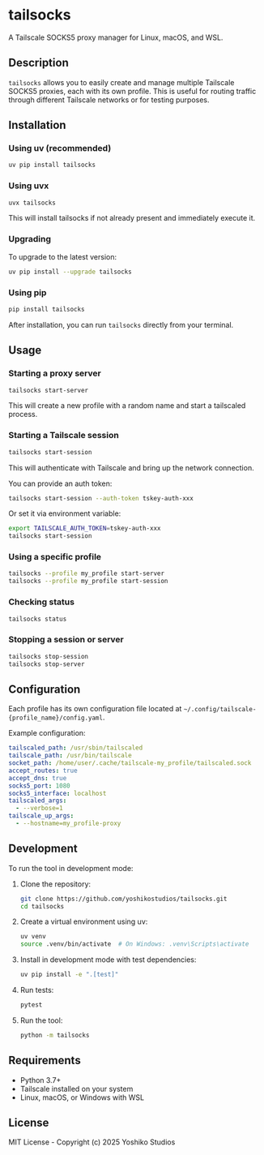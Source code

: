 # tailsocks

A Tailscale SOCKS5 proxy manager for Linux, macOS, and WSL.

## Description

`tailsocks` allows you to easily create and manage multiple Tailscale SOCKS5 proxies, each with its own profile. This is useful for routing traffic through different Tailscale networks or for testing purposes.

## Installation

### Using uv (recommended)

```bash
uv pip install tailsocks
```

### Using uvx

```bash
uvx tailsocks
```
This will install tailsocks if not already present and immediately execute it.

### Upgrading

To upgrade to the latest version:

```bash
uv pip install --upgrade tailsocks
```

### Using pip

```bash
pip install tailsocks
```

After installation, you can run `tailsocks` directly from your terminal.

## Usage

### Starting a proxy server

```bash
tailsocks start-server
```

This will create a new profile with a random name and start a tailscaled process.

### Starting a Tailscale session

```bash
tailsocks start-session
```

This will authenticate with Tailscale and bring up the network connection.

You can provide an auth token:

```bash
tailsocks start-session --auth-token tskey-auth-xxx
```

Or set it via environment variable:

```bash
export TAILSCALE_AUTH_TOKEN=tskey-auth-xxx
tailsocks start-session
```

### Using a specific profile

```bash
tailsocks --profile my_profile start-server
tailsocks --profile my_profile start-session
```

### Checking status

```bash
tailsocks status
```

### Stopping a session or server

```bash
tailsocks stop-session
tailsocks stop-server
```

## Configuration

Each profile has its own configuration file located at `~/.config/tailscale-{profile_name}/config.yaml`.

Example configuration:

```yaml
tailscaled_path: /usr/sbin/tailscaled
tailscale_path: /usr/bin/tailscale
socket_path: /home/user/.cache/tailscale-my_profile/tailscaled.sock
accept_routes: true
accept_dns: true
socks5_port: 1080
socks5_interface: localhost
tailscaled_args:
  - --verbose=1
tailscale_up_args:
  - --hostname=my_profile-proxy
```

## Development

To run the tool in development mode:

1. Clone the repository:
   ```bash
   git clone https://github.com/yoshikostudios/tailsocks.git
   cd tailsocks
   ```

2. Create a virtual environment using uv:
   ```bash
   uv venv
   source .venv/bin/activate  # On Windows: .venv\Scripts\activate
   ```

3. Install in development mode with test dependencies:
   ```bash
   uv pip install -e ".[test]"
   ```

4. Run tests:
   ```bash
   pytest
   ```

5. Run the tool:
   ```bash
   python -m tailsocks
   ```

## Requirements

- Python 3.7+
- Tailscale installed on your system
- Linux, macOS, or Windows with WSL

## License

MIT License - Copyright (c) 2025 Yoshiko Studios
